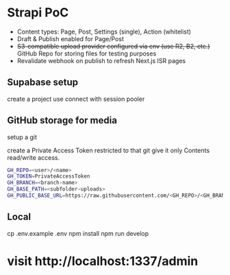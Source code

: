 # Strapi PoC

- Content types: Page, Post, Settings (single), Action (whitelist)
- Draft & Publish enabled for Page/Post
- ~~S3-compatible upload provider configured via env (use R2, B2, etc.)~~ GitHub Repo for storing files for testing purposes
- Revalidate webhook on publish to refresh Next.js ISR pages


## Supabase setup
create a project
use connect with session pooler

## GitHub storage for media
setup a git

create a Private Access Token restricted to that git
give it only Contents read/write access.

```bash
GH_REPO=<user>/<name>
GH_TOKEN=PrivateAccessToken
GH_BRANCH=<branch-name>
GH_BASE_PATH=<subfolder-uploads>
GH_PUBLIC_BASE_URL=https://raw.githubusercontent.com/<GH_REPO>/<GH_BRANCH>
```

## Local
cp .env.example .env
npm install
npm run develop
# visit http://localhost:1337/admin

